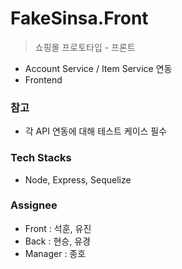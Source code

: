 # FakeSinsa.Front
 
> 쇼핑몰 프로토타입 - 프론트

- Account Service / Item Service 연동
- Frontend

### 참고

- 각 API 연동에 대해 테스트 케이스 필수


### Tech Stacks
- Node, Express, Sequelize


### Assignee

- Front : 석훈, 유진
- Back : 현승, 유경 
- Manager : 종호